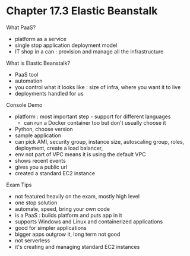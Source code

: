 # Chapter 17.3 Elastic Beanstalk

What PaaS?
- platform as a service
- single stop application deployment model
- IT shop in a can : provision and manage all the infrastructure

What is Elastic Beanstalk?
- PaaS tool
- automation
- you control what it looks like : size of infra, where you want it to live
- deployments handled for us

Console Demo
- platform : most important step - support for different languages
	- can run a Docker container too but don't usually choose it
- Python, choose version
- sample application
- can pick AMI, security group, instance size, autoscaling group, roles, deployment, create a load balancer,
- env not part of VPC means it is using the default VPC
- shows recent events
- gives you a public url
- created a standard EC2 instance

Exam Tips
- not featured heavily on the exam, mostly high level
- one stop solution
- automate, speed, bring your own code
- is a PaaS : builds platform and puts app in it
- supports Windows and Linux and containerized applications
- good for simpler applications
- bigger apps outgrow it, long term not good
- not serverless
- it's creating and managing standard EC2 instances